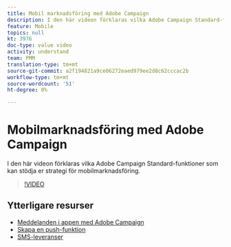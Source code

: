 ```yaml
---
title: Mobil marknadsföring med Adobe Campaign
description: I den här videon förklaras vilka Adobe Campaign Standard-funktioner som kan stödja er strategi för mobilmarknadsföring.
feature: Mobile
topics: null
kt: 3976
doc-type: value video
activity: understand
team: PMM
translation-type: tm+mt
source-git-commit: a2f194821a9ce06272eaed979ee2d8c62cccac2b
workflow-type: tm+mt
source-wordcount: '51'
ht-degree: 0%

---
```



# Mobilmarknadsföring med Adobe Campaign

I den här videon förklaras vilka Adobe Campaign Standard-funktioner som kan stödja er strategi för mobilmarknadsföring.

>[!VIDEO](https://video.tv.adobe.com/v/29468?quality=12)

## Ytterligare resurser

* [Meddelanden i appen med Adobe Campaign](/help/communication-channels/mobile/in-app/in-app-message-overview.md)
* [Skapa en push-funktion](/help/communication-channels/mobile/push-notifications/creating-a-push-notification.md)
* [SMS-leveranser](/help/communication-channels/mobile/sms/sms-delivery.md)
